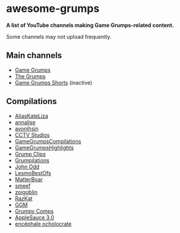 # awesome-grumps
**A list of YouTube channels making Game Grumps-related content.**

Some channels may not upload frequently.


## Main channels
- [Game Grumps](https://www.youtube.com/@GameGrumps)
- [The Grumps](https://www.youtube.com/@thegrumps)
- [Game Grumps Shorts](https://www.youtube.com/@GameGrumpsShorts) (inactive)

## Compilations
- [AliasKateLiza](https://www.youtube.com/@AliasKateLiza)
- [annalise](https://www.youtube.com/@annalies)
- [ayonihsin](https://www.youtube.com/@ayonihsin5236)
- [CCTV Studios](https://www.youtube.com/@CCTVStudios)
- [GameGrumpsCompilations](https://www.youtube.com/@GameGrumpsCompilations)
- [GameGrumpsHighlights](https://www.youtube.com/@gamegrumpshighlights4794)
- [Grump Clips](https://www.youtube.com/@grumpclips)
- [Grumpilations](https://www.youtube.com/@Grumpilations)
- [John Odd](https://www.youtube.com/@JohnOdd)
- [LesmoBestOfs](https://www.youtube.com/@LesmoBestOfs92)
- [MatterBoar](https://www.youtube.com/@MatterBoar)
- [smeef](https://www.youtube.com/@blueyoshi7)
- [zoigoblin](https://www.youtube.com/@zoigoblin)
- [RazKat](https://www.youtube.com/@RazKat_2023)
- [GGM](https://www.youtube.com/@ggm4382)
- [Grumpy Comps](https://www.youtube.com/@GrumpyComps)
- [AppleSauce 3.0](https://www.youtube.com/@ASauce3.0)
- [encéphale ocholocrate](https://www.youtube.com/@encephaleocholocrate7674)
